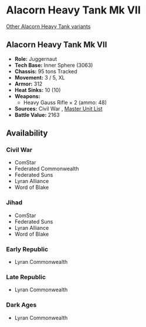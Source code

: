 # Alacorn Heavy Tank Mk VII 

[Other Alacorn Heavy Tank variants](../alacorn_heavy_tank.md) 

## Alacorn Heavy Tank Mk VII 

- **Role:** Juggernaut 
- **Tech Base:** Inner Sphere (3063) 
- **Chassis:** 95 tons Tracked 
- **Movement:** 3 / 5, XL 
- **Armor:** 312 
- **Heat Sinks:** 10 (10) 
- **Weapons:** 
  - Heavy Gauss Rifle × 2 (ammo: 48) 
- **Sources:** Civil War , [Master Unit List](http://masterunitlist.info/Unit/Details/26/alacorn-heavy-tank-mk-vii) 
- **Battle Value:** 2163 

## Availability 

### Civil War 

- ComStar 
- Federated Commonwealth 
- Federated Suns 
- Lyran Alliance 
- Word of Blake 

### Jihad 

- ComStar 
- Federated Suns 
- Lyran Alliance 
- Word of Blake 

### Early Republic 

- Lyran Commonwealth 

### Late Republic 

- Lyran Commonwealth 

### Dark Ages 

- Lyran Commonwealth 

